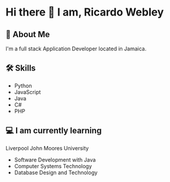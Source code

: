 # Hi there 👋 I am, Ricardo Webley

<!--
**ricardowebleyjm/ricardowebleyjm** is a ✨ _special_ ✨ repository because its `README.md` (this file) appears on your GitHub profile.

Here are some ideas to get you started:

- 🔭 I’m currently working on ...
- 🌱 I’m currently learning ...
- 👯 I’m looking to collaborate on ...
- 🤔 I’m looking for help with ...
- 💬 Ask me about ...
- 📫 How to reach me: ...
- 😄 Pronouns: ...
- ⚡ Fun fact: ...
-->

## 🚀 About Me
I'm a full stack Application Developer located in Jamaica.

## 🛠 Skills
- Python
- JavaScript
- Java
- C#
- PHP


## 💻 I am currently learning
Liverpool John Moores University

- Software Development with Java
- Computer Systems Technology
- Database Design and Technology 




